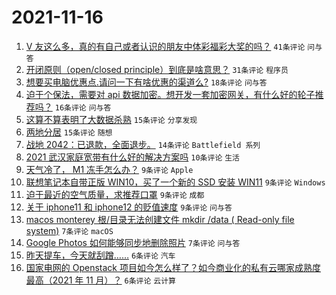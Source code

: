 # 2021-11-16

1. [V 友这么多，真的有自己或者认识的朋友中体彩福彩大奖的吗？](https://www.v2ex.com/t/815685) `41条评论` `问与答`
1. [开闭原则（open/closed principle）到底是啥意思？](https://www.v2ex.com/t/815704) `31条评论` `程序员`
1. [想要买电脑优惠点.请问一下有啥优惠的渠道么?](https://www.v2ex.com/t/815670) `18条评论` `问与答`
1. [迫于个保法，需要对 api 数据加密。想开发一套加密网关，有什么好的轮子推荐吗？](https://www.v2ex.com/t/815662) `16条评论` `问与答`
1. [这算不算表明了大数据杀熟](https://www.v2ex.com/t/815701) `15条评论` `分享发现`
1. [两地分居](https://www.v2ex.com/t/815677) `15条评论` `随想`
1. [战地 2042：已退款，全面退步。](https://www.v2ex.com/t/815695) `14条评论` `Battlefield 系列`
1. [2021 武汉家庭宽带有什么好的解决方案吗](https://www.v2ex.com/t/815690) `10条评论` `生活`
1. [天气冷了， M1 冻手怎么办？](https://www.v2ex.com/t/815733) `9条评论` `Apple`
1. [联想笔记本自带正版 WIN10，买了一个新的 SSD 安装 WIN11](https://www.v2ex.com/t/815720) `9条评论` `Windows`
1. [迫于最近的空气质量，求推荐口罩](https://www.v2ex.com/t/815700) `9条评论` `成都`
1. [关于 iphone11 和 iphone12 的贬值速度](https://www.v2ex.com/t/815693) `9条评论` `问与答`
1. [macos monterey 根/目录无法创建文件 mkdir /data ( Read-only file system)](https://www.v2ex.com/t/815680) `7条评论` `macOS`
1. [Google Photos 如何能够同步地删除照片](https://www.v2ex.com/t/815669) `7条评论` `问与答`
1. [昨天提车，今天就刮蹭……](https://www.v2ex.com/t/815717) `6条评论` `汽车`
1. [国家电网的 Openstack 项目如今怎么样了？如今商业化的私有云哪家成熟度最高（2021 年 11 月）？](https://www.v2ex.com/t/815709) `6条评论` `云计算`
